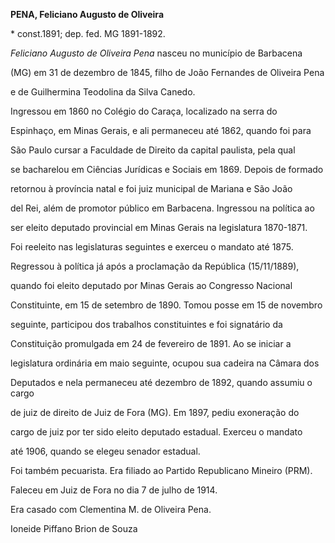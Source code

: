 **PENA, Feliciano Augusto de Oliveira**



\* const.1891; dep. fed. MG 1891-1892.



*Feliciano Augusto de Oliveira Pena* nasceu no município de Barbacena

(MG) em 31 de dezembro de 1845, filho de João Fernandes de Oliveira Pena

e de Guilhermina Teodolina da Silva Canedo.



Ingressou em 1860 no Colégio do Caraça, localizado na serra do

Espinhaço, em Minas Gerais, e ali permaneceu até 1862, quando foi para

São Paulo cursar a Faculdade de Direito da capital paulista, pela qual

se bacharelou em Ciências Jurídicas e Sociais em 1869. Depois de formado

retornou à província natal e foi juiz municipal de Mariana e São João

del Rei, além de promotor público em Barbacena. Ingressou na política ao

ser eleito deputado provincial em Minas Gerais na legislatura 1870-1871.

Foi reeleito nas legislaturas seguintes e exerceu o mandato até 1875.



Regressou à política já após a proclamação da República (15/11/1889),

quando foi eleito deputado por Minas Gerais ao Congresso Nacional

Constituinte, em 15 de setembro de 1890. Tomou posse em 15 de novembro

seguinte, participou dos trabalhos constituintes e foi signatário da

Constituição promulgada em 24 de fevereiro de 1891. Ao se iniciar a

legislatura ordinária em maio seguinte, ocupou sua cadeira na Câmara dos

Deputados e nela permaneceu até dezembro de 1892, quando assumiu o cargo

de juiz de direito de Juiz de Fora (MG). Em 1897, pediu exoneração do

cargo de juiz por ter sido eleito deputado estadual. Exerceu o mandato

até 1906, quando se elegeu senador estadual.



Foi também pecuarista. Era filiado ao Partido Republicano Mineiro (PRM).



Faleceu em Juiz de Fora no dia 7 de julho de 1914.



Era casado com Clementina M. de Oliveira Pena.



Ioneide Piffano Brion de Souza



